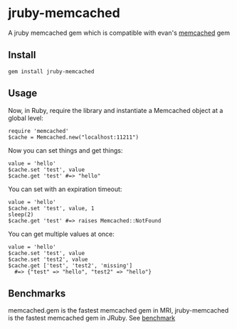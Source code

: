 # jruby-memcached

A jruby memcached gem which is compatible with evan's [memcached][0] gem

## Install

    gem install jruby-memcached

## Usage

Now, in Ruby, require the library and instantiate a Memcached object at
a global level:

    require 'memcached'
    $cache = Memcached.new("localhost:11211")

Now you can set things and get things:

    value = 'hello'
    $cache.set 'test', value
    $cache.get 'test' #=> "hello"

You can set with an expiration timeout:

    value = 'hello'
    $cache.set 'test', value, 1
    sleep(2)
    $cache.get 'test' #=> raises Memcached::NotFound

You can get multiple values at once:

    value = 'hello'
    $cache.set 'test', value
    $cache.set 'test2', value
    $cache.get ['test', 'test2', 'missing']
      #=> {"test" => "hello", "test2" => "hello"}

## Benchmarks

memcached.gem is the fastest memcached gem in MRI,
jruby-memcached is the fastest memcached gem in JRuby.
See [benchmark][1]

[0]:"https://github.com/evan/memcached"
[1]:"https://github.com/aurorafeint/jruby-memcached/blob/master/benchmark.rb"
